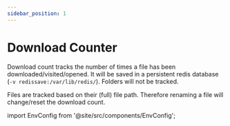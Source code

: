 ```yaml
---
sidebar_position: 1
---
```

# Download Counter

Download count tracks the number of times a file has been downloaded/visited/opened. It will be saved in a persistent redis database (`-v redissave:/var/lib/redis/`).
Folders will not be tracked.

Files are tracked based on their (full) file path. Therefore renaming a file will change/reset the download count.



import EnvConfig from '@site/src/components/EnvConfig';

<EnvConfig name="DOWNLOAD_COUNTER" init="true" values="true,false" versions="0.1"/>